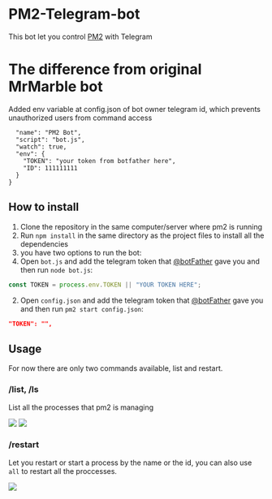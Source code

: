 # PM2-Telegram-bot
  This bot let you control [PM2](https://pm2.io/doc/) with Telegram
# The difference from original MrMarble bot
  Added env variable at config.json of bot owner telegram id, which prevents unauthorized users from command access
  ```{
    "name": "PM2 Bot",
    "script": "bot.js",
    "watch": true,
    "env": {
      "TOKEN": "your token from botfather here",
      "ID": 111111111
    }
  }
  ```
## How to install
1. Clone the repository in the same computer/server where pm2 is running
2. Run `npm install` in the same directory as the project files to install all the dependencies
3. you have two options to run the bot:
  1. Open `bot.js` and add the telegram token that [@botFather](https://t.me/BotFather) gave you and then run `node bot.js`:
  ```javascript
  const TOKEN = process.env.TOKEN || "YOUR TOKEN HERE";
  ```
  2. Open `config.json` and add the telegram token that [@botFather](https://t.me/BotFather) gave you and then run `pm2 start config.json`:
```json
"TOKEN": "",
```

## Usage
For now there are only two commands available, list and restart.

### /list, /ls
  List all the processes that pm2 is managing 
  
  ![](assets/markdown-img-paste-20180819124409749.png) ![](assets/markdown-img-paste-20180819124449325.png)
### /restart
Let you restart or start a process by the name or the id, you can also use `all` to restart all the proccesses.

![](assets/markdown-img-paste-2018081912521625.png)

